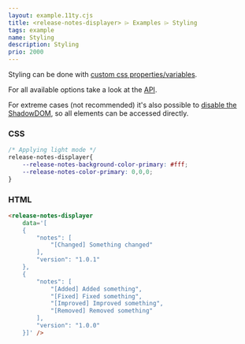 ```yaml
---
layout: example.11ty.cjs
title: <release-notes-displayer> ⌲ Examples ⌲ Styling
tags: example
name: Styling
description: Styling
prio: 2000
---
```



Styling can be done with [custom css properties/variables](https://developer.mozilla.org/en-US/docs/Web/CSS/Using_CSS_custom_properties).

For all available options take a look at the [API](../../api#Properties-styles).

For extreme cases (not recommended) it's also possible to [disable the ShadowDOM](../../api#Attributes-disableShadowDOM), so all elements can be accessed directly.

<style>
    release-notes-displayer{
        --release-notes-background-color-primary: #eee;
        --release-notes-color-primary: 0,0,0;
    }
</style>
<release-notes-displayer 
    data='[
    {
        "notes": [
            "[Changed] Something changed"
        ],
        "version": "1.0.1"
    },
    {
        "notes": [
            "[Added] Added something",
            "[Fixed] Fixed something",
            "[Improved] Improved something",
            "[Removed] Removed something"
        ],
        "version": "1.0.0"
    }]' />

<h3>CSS</h3>

```css
/* Applying light mode */
release-notes-displayer{
    --release-notes-background-color-primary: #fff;
    --release-notes-color-primary: 0,0,0;
}
```

<h3>HTML</h3>

```html
<release-notes-displayer 
    data='[
    {
        "notes": [
            "[Changed] Something changed"
        ],
        "version": "1.0.1"
    },
    {
        "notes": [
            "[Added] Added something",
            "[Fixed] Fixed something",
            "[Improved] Improved something",
            "[Removed] Removed something"
        ],
        "version": "1.0.0"
    }]' />
```
